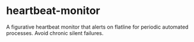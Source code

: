 # heartbeat-monitor
A figurative heartbeat monitor that alerts on flatline for periodic automated processes. Avoid chronic silent failures.
